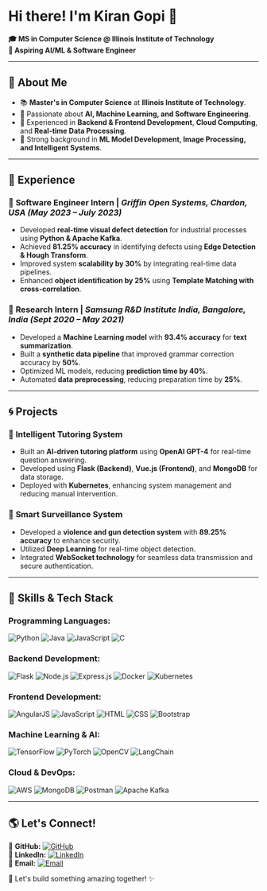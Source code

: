 # Hi there! I'm Kiran Gopi 👋  

**🎓 MS in Computer Science @ Illinois Institute of Technology**  
**🚀 Aspiring AI/ML & Software Engineer**  

---

## 🌟 About Me
- 📚 **Master's in Computer Science** at **Illinois Institute of Technology**.
- 🧠 Passionate about **AI, Machine Learning, and Software Engineering**.
- 🚀 Experienced in **Backend & Frontend Development**, **Cloud Computing**, and **Real-time Data Processing**.
- 🔬 Strong background in **ML Model Development, Image Processing, and Intelligent Systems**.

---

## 💼 Experience

### 🔹 **Software Engineer Intern** | *Griffin Open Systems, Chardon, USA* *(May 2023 – July 2023)*
- Developed **real-time visual defect detection** for industrial processes using **Python & Apache Kafka**.
- Achieved **81.25% accuracy** in identifying defects using **Edge Detection & Hough Transform**.
- Improved system **scalability by 30%** by integrating real-time data pipelines.
- Enhanced **object identification by 25%** using **Template Matching with cross-correlation**.

### 🔹 **Research Intern** | *Samsung R&D Institute India, Bangalore, India* *(Sept 2020 – May 2021)*
- Developed a **Machine Learning model** with **93.4% accuracy** for **text summarization**.
- Built a **synthetic data pipeline** that improved grammar correction accuracy by **50%**.
- Optimized ML models, reducing **prediction time by 40%**.
- Automated **data preprocessing**, reducing preparation time by **25%**.

---

## 🌀 Projects

### 🔹 **Intelligent Tutoring System**
- Built an **AI-driven tutoring platform** using **OpenAI GPT-4** for real-time question answering.
- Developed using **Flask (Backend)**, **Vue.js (Frontend)**, and **MongoDB** for data storage.
- Deployed with **Kubernetes**, enhancing system management and reducing manual intervention.

### 🔹 **Smart Surveillance System**
- Developed a **violence and gun detection system** with **89.25% accuracy** to enhance security.
- Utilized **Deep Learning** for real-time object detection.
- Integrated **WebSocket technology** for seamless data transmission and secure authentication.

---

## 🔧 Skills & Tech Stack

### **Programming Languages:**
![Python](https://img.shields.io/badge/Python-3776AB?style=flat-square&logo=python&logoColor=white)
![Java](https://img.shields.io/badge/Java-007396?style=flat-square&logo=java&logoColor=white)
![JavaScript](https://img.shields.io/badge/JavaScript-F7DF1E?style=flat-square&logo=javascript&logoColor=black)
![C](https://img.shields.io/badge/C-00599C?style=flat-square&logo=c&logoColor=white)

### **Backend Development:**
![Flask](https://img.shields.io/badge/Flask-000000?style=flat-square&logo=flask&logoColor=white)
![Node.js](https://img.shields.io/badge/Node.js-339933?style=flat-square&logo=node.js&logoColor=white)
![Express.js](https://img.shields.io/badge/Express.js-000000?style=flat-square&logo=express&logoColor=white)
![Docker](https://img.shields.io/badge/Docker-2496ED?style=flat-square&logo=docker&logoColor=white)
![Kubernetes](https://img.shields.io/badge/Kubernetes-326CE5?style=flat-square&logo=kubernetes&logoColor=white)

### **Frontend Development:**
![AngularJS](https://img.shields.io/badge/AngularJS-DD0031?style=flat-square&logo=angularjs&logoColor=white)
![JavaScript](https://img.shields.io/badge/JavaScript-F7DF1E?style=flat-square&logo=javascript&logoColor=black)
![HTML](https://img.shields.io/badge/HTML5-E34F26?style=flat-square&logo=html5&logoColor=white)
![CSS](https://img.shields.io/badge/CSS3-1572B6?style=flat-square&logo=css3&logoColor=white)
![Bootstrap](https://img.shields.io/badge/Bootstrap-7952B3?style=flat-square&logo=bootstrap&logoColor=white)

### **Machine Learning & AI:**
![TensorFlow](https://img.shields.io/badge/TensorFlow-FF6F00?style=flat-square&logo=tensorflow&logoColor=white)
![PyTorch](https://img.shields.io/badge/PyTorch-EE4C2C?style=flat-square&logo=pytorch&logoColor=white)
![OpenCV](https://img.shields.io/badge/OpenCV-5C3EE8?style=flat-square&logo=opencv&logoColor=white)
![LangChain](https://img.shields.io/badge/LangChain-FF4500?style=flat-square)

### **Cloud & DevOps:**
![AWS](https://img.shields.io/badge/AWS-232F3E?style=flat-square&logo=amazon-aws&logoColor=white)
![MongoDB](https://img.shields.io/badge/MongoDB-47A248?style=flat-square&logo=mongodb&logoColor=white)
![Postman](https://img.shields.io/badge/Postman-FF6C37?style=flat-square&logo=postman&logoColor=white)
![Apache Kafka](https://img.shields.io/badge/Apache%20Kafka-231F20?style=flat-square&logo=apache-kafka&logoColor=white)

---

## 🌎 Let's Connect!
📌 **GitHub:** [![GitHub](https://img.shields.io/badge/GitHub-kirang1212-181717?style=flat-square&logo=github)](https://github.com/kirang1212)  
📌 **LinkedIn:** [![LinkedIn](https://img.shields.io/badge/LinkedIn-Kiran%20Gopi-0077B5?style=flat-square&logo=linkedin)](https://www.linkedin.com/in/kirang1212/)  
📌 **Email:** [![Email](https://img.shields.io/badge/Email-kiranzayn1212%40gmail.com-D14836?style=flat-square&logo=gmail&logoColor=white)](mailto:kiranzayn1212@gmail.com)  

🚀 Let's build something amazing together! ✨
